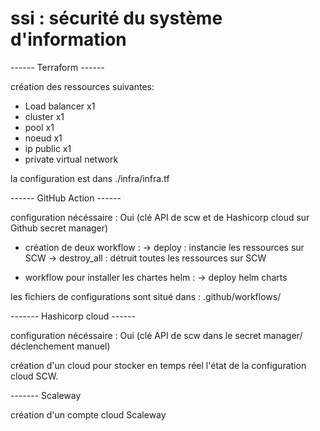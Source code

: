 # ssi : sécurité du système d'information

------ Terraform ------ 

création des ressources suivantes:

  - Load balancer x1
  - cluster x1
  - pool x1
  - noeud x1
  - ip public x1
  - private virtual network

la configuration est dans ./infra/infra.tf

------ GitHub Action ------

configuration nécéssaire : Oui (clé API de scw et de Hashicorp cloud sur Github secret manager)

- création de deux workflow :
  -> deploy : instancie les ressources sur SCW
  -> destroy_all : détruit toutes les ressources sur SCW

- workflow pour installer les chartes helm :
  -> deploy helm charts


les fichiers de configurations sont situé dans :
.github/workflows/

------- Hashicorp cloud ------

configuration nécéssaire : Oui (clé API de scw dans le secret manager/ déclenchement manuel)

création d'un cloud pour stocker en temps réel l'état de la configuration cloud SCW.

------- Scaleway

création d'un compte cloud Scaleway





